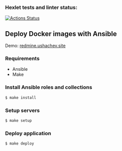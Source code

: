 ### Hexlet tests and linter status:
[![Actions Status](https://github.com/ushachev/ansible-deploy-project-76/workflows/hexlet-check/badge.svg)](https://github.com/ushachev/ansible-deploy-project-76/actions)

## Deploy Docker images with Ansible

Demo: [redmine.ushachev.site](http://redmine.ushachev.site)

### Requirements

* Ansible
* Make

### Install Ansible roles and collections

```sh
$ make install
```

### Setup servers

```sh
$ make setup
```

### Deploy application

```sh
$ make deploy
```
